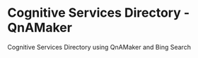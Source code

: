 # Cognitive Services Directory - QnAMaker
Cognitive Services Directory using QnAMaker and Bing Search
